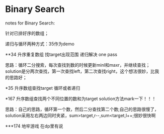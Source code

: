 # Binary Search
notes for Binary Search:

针对已排好序的数组；

递归与循环两种方式：35作为demo

**34 升序重复数组 找target出现范围 递归解决 one pass 

思路：循环二分搜索，每次查找到数的时候更新minl和maxr，并继续查找；solution是分两次查找，第一次查找left，第二次查找right，这个想法很妙，比我的思路好；

*35 升序数组查找target 循环或者递归

*167 升序数组查找两个不同位置的数和为target  solution方法mark一下！！！

思路：自己的思路，循环第一个数，然后二分查找第二个数;自己的思路很慢了，solution采用左右两边同时夹紧，sum>target,r--,sum<target,l++;很妙很快啊

***174 地牢游戏 在dp里有说
